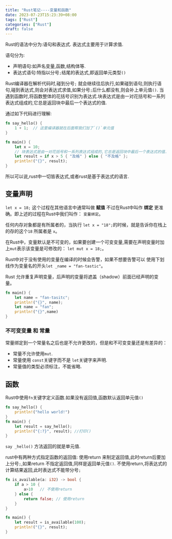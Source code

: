 ```yaml
---
title: "Rust笔记----变量和函数"
date: 2023-07-23T15:23:39+08:00
tags: ["Rust"]
categories: ["Rust"]
draft: false
---
```


Rust的语法中分为:语句和表达式.
表达式主要用于计算求值.

语句分为:

- 声明语句:如声名变量,函数,结构体等.
- 表达式语句:特指以分号`;`结尾的表达式,即返回单元类型`()`

Rust编译器在解析代码时,碰到分号`;` 就会继续往后执行,如果碰到语句,则执行语句,碰到表达式,则会对表达式求值,如果分号`;`后什么都没有,则会补上单元值`()`.
当遇到函数时,将函数整体的花括号识别为表达式.块表达式是由一对花括号和一系列表达式组成的,它总是返回块中最后一个表达式的值.

通过如下代码进行理解:

```rust
fn say_hello() {
    1 + 1;  // 这里编译器就在后面帮我们加了`()`单元值
}

fn main() {
    let x = 10;
    // 块表达式是由一对花括号和一系列表达式组成的,它总是返回块中最后一个表达式的值.
    let result = if x > 5 { "及格" } else { "不及格" };
    println!("{}", result);
}
```

所以可以说,rust中一切皆表达式,或者rust是基于表达式的语言.

## 变量声明

`let x = 18;` 这个过程在其他语言中通常叫做 **赋值** 不过在Rust中叫作 **绑定** 更准确。即上述的过程在Rust中我们叫作： `变量绑定`。

任何内存对象都是有所属者的，当执行 `let x = "18";`的时候，就是告诉你在栈上的存的这个`18` 所属者是 `x`。

在Rust中，变量默认是不可变的，如果要创建一个可变变量,需要在声明变量时加上`mut`表示该变量是可修改的： `let mut x = 18;`。

Rust中对于没有使用的变量在编译的时候会告警，如果不想要告警可以 使用下划线作为变量名的开头`let _name = "fan-tastic"`。

Rust 允许重复声明变量，后声明的变量将遮盖（shadow）前面已经声明的变量。

```rust
fn main() {
    let name = "fan-tasitc";
    println!("{}", name);
    let name = "fan";
    println!("{}",name)
}
```

### 不可变变量 和 常量

常量绑定到一个常量名之后也是不允许更改的，但是和不可变变量还是有差异的：

- 常量不允许使用`mut`.
- 常量使用 `const`关键字而不是 `let`关键字来声明.
- 常量值的类型必须标注，不能省略.

## 函数

Rust中使用`fn`关键字定义函数.如果没有返回值,函数默认返回单元值`()`

```rust
fn say_hello() {
    println!("hello world!")
}
fn main() {
    let result = say_hello();
    println!("{:?}", result); //打印()
}
```

`say _hello()` 方法返回的就是单元值.

rust中有两种方式指定函数的返回值:
使用return 来制定返回值,此时return后要加上分号`;`,如果return 不指定返回值,同样是返回单元值`()`.
不使用return,将表达式的计算结果返回,此时表达式不能带分号`;`

```rust
fn is_available(a: i32) -> bool {
    if a > 10 {
        a>10   // 不使用return
    } else {
        return false; // 使用return
    }
}

fn main() {
    let result = is_available(100);
    println!("{}", result);
}
```
